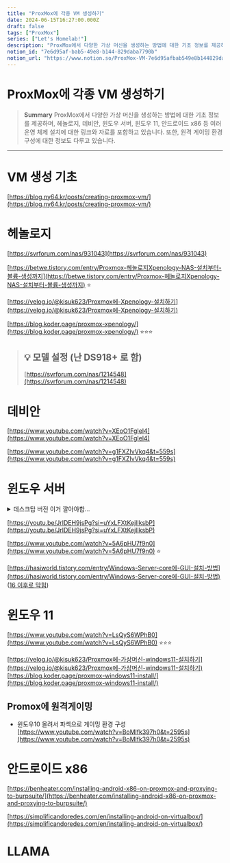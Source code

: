 ```yaml
---
title: "ProxMox에 각종 VM 생성하기"
date: 2024-06-15T16:27:00.000Z
draft: false
tags: ["ProxMox"]
series: ["Let's Homelab!"]
description: "ProxMox에서 다양한 가상 머신을 생성하는 방법에 대한 기초 정보를 제공하며, 헤놀로지, 데비안, 윈도우 서버, 윈도우 11, 안드로이드 x86 등 여러 운영 체제 설치에 대한 링크와 자료를 포함하고 있습니다. 또한, 원격 게이밍 환경 구성에 대한 정보도 다루고 있습니다."
notion_id: "7e6d95af-bab5-49e8-b144-829daba7790b"
notion_url: "https://www.notion.so/ProxMox-VM-7e6d95afbab549e8b144829daba7790b"
---
```


# ProxMox에 각종 VM 생성하기

> **Summary**
> ProxMox에서 다양한 가상 머신을 생성하는 방법에 대한 기초 정보를 제공하며, 헤놀로지, 데비안, 윈도우 서버, 윈도우 11, 안드로이드 x86 등 여러 운영 체제 설치에 대한 링크와 자료를 포함하고 있습니다. 또한, 원격 게이밍 환경 구성에 대한 정보도 다루고 있습니다.

---

# VM 생성 기초

[https://blog.ny64.kr/posts/creating-proxmox-vm/](https://blog.ny64.kr/posts/creating-proxmox-vm/)

# 헤놀로지

[https://svrforum.com/nas/931043](https://svrforum.com/nas/931043)

[https://betwe.tistory.com/entry/Proxmox-헤놀로지Xpenology-NAS-설치부터-볼륨-생성까지](https://betwe.tistory.com/entry/Proxmox-헤놀로지Xpenology-NAS-설치부터-볼륨-생성까지) ⭐

[https://velog.io/@kisuk623/Proxmox에-Xpenology-설치하기](https://velog.io/@kisuk623/Proxmox에-Xpenology-설치하기)

[https://blog.koder.page/proxmox-xpenology/](https://blog.koder.page/proxmox-xpenology/) ⭐⭐⭐

> 💡 **모델 설정 (난 DS918+ 로 함)**
> ---
>
> [https://svrforum.com/nas/1214548](https://svrforum.com/nas/1214548)
>
>

# 데비안

[https://www.youtube.com/watch?v=XEoO1FgIel4](https://www.youtube.com/watch?v=XEoO1FgIel4)

[https://www.youtube.com/watch?v=g1FXZIvVkq4&t=559s](https://www.youtube.com/watch?v=g1FXZIvVkq4&t=559s)

# 윈도우 서버

<details>
<summary>데스크탑 버전 이거 깔아야함…</summary>

![Image](https://prod-files-secure.s3.us-west-2.amazonaws.com/09ccd4d5-876c-4bba-bbdf-cc77a0a11257/75532122-b853-45c6-a7fa-af7e2480c459/Untitled.png?X-Amz-Algorithm=AWS4-HMAC-SHA256&X-Amz-Content-Sha256=UNSIGNED-PAYLOAD&X-Amz-Credential=ASIAZI2LB466S35Y42CW%2F20250724%2Fus-west-2%2Fs3%2Faws4_request&X-Amz-Date=20250724T101832Z&X-Amz-Expires=3600&X-Amz-Security-Token=IQoJb3JpZ2luX2VjEAIaCXVzLXdlc3QtMiJHMEUCICkkMmkBLmNMq%2BTNtvo2Z9HWpZhdM6OkwtO8ELe8ILGfAiEAuo6V1oo3geNhLvcFJzfH0fNwLkAHxN3jKVio0NptTmMq%2FwMIKhAAGgw2Mzc0MjMxODM4MDUiDMOYmVSsHtYbGFuBDircA1oV9Ihg7GKxnEa7pm1tuXs0GsvRRemGkI5wJRclPxRfT7OsDLluXGJTNwGDxyKwwhyfi5Pvepb3Ut0NO%2F7Og9L8puJf88RUYXIun65XGJvhNx5UH%2BGEmBjCkgcr4ObZ4Y6pDyQuU4Uqbhfp%2BXpShz0eBEzMX1rnn4NqmgRpTzjVFnpIdN8vUvVlbTJWepNjpDVycHUlpRVaFgxNN57SSRo8cJD7VImDCga4b2Pmv8zXl8W8ahsvgJ9idfPDRJ9RpE32DFjJfv2xCHpUC5EdCNfxANIskp5Nlqxz4bw%2BUT8Tt4S%2FdBke0FNjgSI%2FY6t1M2Vb93pVM5whai8eK1VJboMnQsbrf7ddwynHNJsI7Ir5Zb3uBTj%2FyzA%2BljY5LcXssLTHmJdVoIhUsDl41d4%2FKjhe5Gam9AeJhdvf95hztl4cYKY%2BaXKRx6hHMbNyGcDFdZ1PWfRloFvaHTmLiKsl09yiddLX0HA%2FzTpbe4XdTc09y7k7aybmACOeAyLnA%2FHScuNzGVrNfJ8Rjku%2F7v%2BH7V0mvMeqbxGanryEbLtf%2BLChByD64ZJTyROKrHks4jGk3Zx4ydBINbxcqPR1UkADGttTPP7CODqMUgWIIgjRIvlibUIkPuiDgBx7IL47MJ%2F2h8QGOqUBxFnNWepB52w3oGpK%2ByQFMw5zLHKaCT0hKtWzF%2FtUkr%2FrOg8MjT%2FkV%2BfliQTxEXzX6ZwjLuTDCYoWP0W60rNrQ%2FK1vAoLDHofWutrMfpq3jIozIB%2Bs8JMigqkhsEC6557EOMu7MLmDB4Rs%2FTJe8w0VHscdyxeQ2%2B0JhnIz70qfarMfyUXBmA0b9IXvnL8XqLWgo24PhGndnBM3MbvpXWenhgnyq40&X-Amz-Signature=3296c82e3496df823080faf4dc7f5efe054ae03652d45d21f4f802d58c132a8d&X-Amz-SignedHeaders=host&x-amz-checksum-mode=ENABLED&x-id=GetObject)

</details>

[https://youtu.be/JrIDEH9jsPg?si=uYxLFXtKejlIksbP](https://youtu.be/JrIDEH9jsPg?si=uYxLFXtKejlIksbP)

[https://www.youtube.com/watch?v=5A6pHU7f9n0](https://www.youtube.com/watch?v=5A6pHU7f9n0) ⭐

[https://hasiworld.tistory.com/entry/Windows-Server-core에-GUI-설치-방법](https://hasiworld.tistory.com/entry/Windows-Server-core에-GUI-설치-방법) ([16 이후로 막힘](https://www.sysnet.pe.kr/2/0/12339))


# 윈도우 11

[https://www.youtube.com/watch?v=LsQyS6WPhB0](https://www.youtube.com/watch?v=LsQyS6WPhB0) ⭐⭐⭐

[https://velog.io/@kisuk623/Proxmox에-가상머신-windows11-설치하기](https://velog.io/@kisuk623/Proxmox에-가상머신-windows11-설치하기)
[https://blog.koder.page/proxmox-windows11-install/](https://blog.koder.page/proxmox-windows11-install/)

## Promox에 원격게이밍

- 윈도우10 올려서 파섹으로 게이밍 환경 구성
[https://www.youtube.com/watch?v=BoMlfk397h0&t=2595s](https://www.youtube.com/watch?v=BoMlfk397h0&t=2595s)

# 안드로이드 x86

[https://benheater.com/installing-android-x86-on-proxmox-and-proxying-to-burpsuite/](https://benheater.com/installing-android-x86-on-proxmox-and-proxying-to-burpsuite/)

[https://simplificandoredes.com/en/installing-android-on-virtualbox/](https://simplificandoredes.com/en/installing-android-on-virtualbox/)

# LLAMA

